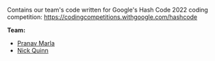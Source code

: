 Contains our team's code written for Google's Hash Code 2022 coding competition:
https://codingcompetitions.withgoogle.com/hashcode

**Team:**
- [Pranav Marla](https://github.com/pranavmarla)
- [Nick Quinn](https://github.com/FreakyNobleGas)
